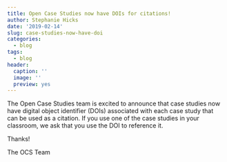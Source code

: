 ```yaml
---
title: Open Case Studies now have DOIs for citations!
author: Stephanie Hicks
date: '2019-02-14'
slug: case-studies-now-have-doi
categories:
  - blog
tags:
  - blog
header:
  caption: ''
  image: ''
  preview: yes
---
```


The Open Case Studies team is excited to announce 
that case studies now have digital object identifier
(DOIs) associated with each case study that can be used 
as a citation. If you use one of the case studies in your 
classroom, we ask that you use the DOI to reference it. 

Thanks! 

The OCS Team